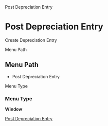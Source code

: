 
Post Depreciation Entry
# Post Depreciation Entry


Create Depreciation Entry

Menu Path
## Menu Path



- Post Depreciation Entry

Menu Type
### Menu Type

**Window**


[Post Depreciation Entry](../../window-post-depreciation-entry.md)